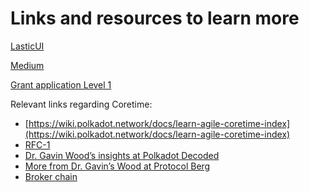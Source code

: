 # Links and resources to learn more

[LasticUI](https://github.com/LasticXYZ/LasticUI)&#x20;

[Medium](https://medium.com/lastic-marketplace)&#x20;

[Grant application Level 1](https://github.com/w3f/Grants-Program/blob/master/applications/Lastic.md)

Relevant links regarding Coretime:

* [https://wiki.polkadot.network/docs/learn-agile-coretime-index](https://wiki.polkadot.network/docs/learn-agile-coretime-index)
* [RFC-1](https://github.com/polkadot-fellows/RFCs/blob/main/text/0001-agile-coretime.md)
* [Dr. Gavin Wood’s insights at Polkadot Decoded](https://www.youtube.com/watch?v=GIB1WeVuJD0\&ab\_channel=Polkadot)
* [More from Dr. Gavin’s Wood at Protocol Berg](https://x.com/ph\_lux/status/1707805752859971836)
* [Broker chain](https://github.com/paritytech/polkadot-sdk/tree/master/substrate/frame/broker)
